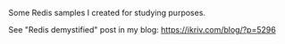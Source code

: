 Some Redis samples I created for studying purposes.

See "Redis demystified" post in my blog:
https://ikriv.com/blog/?p=5296
